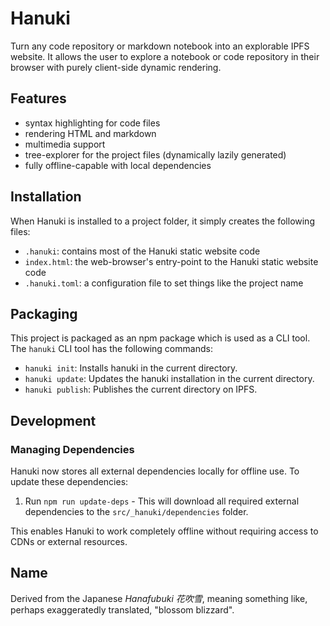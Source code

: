 # Hanuki

Turn any code repository or markdown notebook into an explorable IPFS website.
It allows the user to explore a notebook or code repository in their browser with purely client-side dynamic rendering.

## Features

- syntax highlighting for code files
- rendering HTML and markdown
- multimedia support
- tree-explorer for the project files (dynamically lazily generated)
- fully offline-capable with local dependencies

## Installation

When Hanuki is installed to a project folder, it simply creates the following files:
  - `.hanuki`: contains most of the Hanuki static website code 
  - `index.html`: the web-browser's entry-point to the Hanuki static website code
  - `.hanuki.toml`: a configuration file to set things like the project name 

## Packaging

This project is packaged as an npm package which is used as a CLI tool.
The `hanuki` CLI tool has the following commands:
- `hanuki init`: Installs hanuki in the current directory.
- `hanuki update`: Updates the hanuki installation in the current directory.
- `hanuki publish`: Publishes the current directory on IPFS.

## Development

### Managing Dependencies

Hanuki now stores all external dependencies locally for offline use. To update these dependencies:

1. Run `npm run update-deps` - This will download all required external dependencies to the `src/_hanuki/dependencies` folder.

This enables Hanuki to work completely offline without requiring access to CDNs or external resources.

## Name

Derived from the Japanese _Hanafubuki_ _花吹雪_, meaning something like, perhaps exaggeratedly translated, "blossom blizzard".
